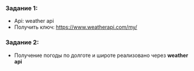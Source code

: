 ### Задание 1:  
* Api: weather api  
* Получить ключ: https://www.weatherapi.com/my/  
### Задание 2:
* Получение погоды по долготе и широте реализовано через **weather api**